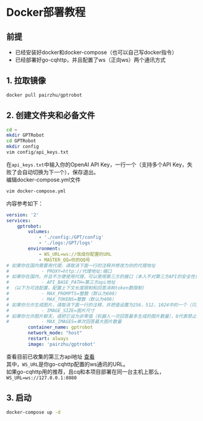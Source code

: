 # Docker部署教程
## 前提
- 已经安装好docker和docker-compose（也可以自己写docker指令）
- 已经部署好go-cqhttp，并且配置了ws（正向ws）两个通讯方式
## 1. 拉取镜像
```bash
docker pull pairzhu/gptrobot
```
## 2. 创建文件夹和必备文件
```bash
cd ~
mkdir GPTRobot
cd GPTRobot
mkdir config
vim config/api_keys.txt
```
在`api_keys.txt`中输入你的OpenAI API Key，一行一个（支持多个API Key，失败了会自动切换为下一个），保存退出。  
编辑docker-compose.yml文件
```bash
vim docker-compose.yml
```
内容参考如下：
```yaml
version: '2'
services:
    gptrobot:
        volumes:
            - './config:/GPT/config'
            - './logs:/GPT/logs'
        environment:
            - WS_URL=ws://改成你配置的URL
            - MASTER_QQ=你的QQ号
# 如果你在国内需要用代理，请取消下面一行的注释并修改为你的代理地址
#            - PROXY=http://代理地址:端口
# 如果你在国内，并且不方便使用代理，可以使用第三方的接口（本人不对第三方API的安全性负责）
#            - API_BASE_PATH=第三方api地址
# （以下为可选配置，配置上下文长度限制和回答消耗token数限制）
#            - MAX_PROMPTS=整数（默认为600）
#            - MAX_TOKENS=整数（默认为400）
# 如果你允许生成图片，请取消下面一行的注释，并把值设置为256，512，1024中的一个（只能为这三个其中一个）
#            - IMAGE_SIZE=图片尺寸
# 如果你允许图片聊天，请把它设为非零值（机器人一次回答最多生成的图片数量），0代表禁止图片聊天
#            - MAX_IMAGES=单次回答最大图片数量
        container_name: gptrobot
        network_mode: "host"
        restart: always
        image: 'pairzhu/gptrobot'
```
查看目前已收集的第三方api地址 [查看](./api.md)  
其中，`WS_URL`是你go-cqhttp配置的ws通讯的URL。  
如果go-cqhttp用的推荐，且cq和本项目部署在同一台主机上那么，`WS_URL=ws://127.0.0.1:8080`
## 3. 启动
```bash
docker-compose up -d
```